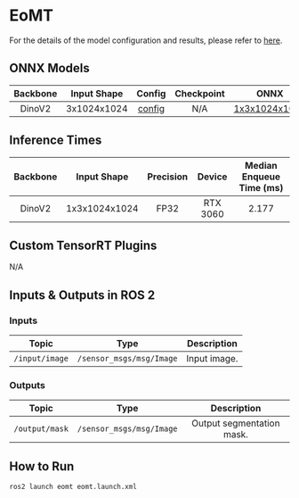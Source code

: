 # EoMT

For the details of the model configuration and results, please refer to [here](https://github.com/ktro2828/eomt).

## ONNX Models

| Backbone | Input Shape |                                                        Config                                                        | Checkpoint |                                               ONNX                                                |
| :------: | :---------: | :------------------------------------------------------------------------------------------------------------------: | :--------: | :-----------------------------------------------------------------------------------------------: |
|  DinoV2  | 3x1024x1024 | [config](https://github.com/ktro2828/eomt/blob/develop/onnx/configs/dinov2/cityscapes/semantic/eomt_large_1024.yaml) |    N/A     | [1x3x1024x1024](https://drive.google.com/uc?export=download&id=1cHOfOysS0grYzazHQwD_GogF1bWpJMOq) |

## Inference Times

<!-- Please describe inference time of the model using trtexec. -->

| Backbone |  Input Shape  | Precision |  Device  | Median Enqueue Time (ms) |
| :------: | :-----------: | :-------: | :------: | :----------------------: |
|  DinoV2  | 1x3x1024x1024 |   FP32    | RTX 3060 |          2.177           |

## Custom TensorRT Plugins

<!-- Please describe custom TensorRT plugins. -->

N/A

## Inputs & Outputs in ROS 2

### Inputs

|     Topic      |           Type           | Description  |
| :------------: | :----------------------: | :----------: |
| `/input/image` | `/sensor_msgs/msg/Image` | Input image. |

### Outputs

|     Topic      |           Type           |        Description        |
| :------------: | :----------------------: | :-----------------------: |
| `/output/mask` | `/sensor_msgs/msg/Image` | Output segmentation mask. |

## How to Run

```shell
ros2 launch eomt eomt.launch.xml
```

